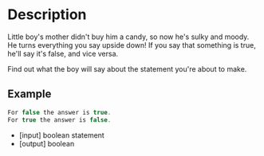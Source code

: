 # Description
Little boy's mother didn't buy him a candy, so now he's sulky and moody. He turns everything you say upside down! If you say that something is true, he'll say it's false, and vice versa.

Find out what the boy will say about the statement you're about to make.

## Example

```javascript
For false the answer is true.
For true the answer is false.
```

- [input] boolean statement
- [output] boolean
